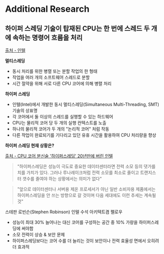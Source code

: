 # Additional Research

## 하이퍼 스레딩 기술이 탑재된 CPU는 한 번에 스레드 두 개에 속하는 명령어 흐름을 처리

<a href="https://www.intel.co.kr/content/www/kr/ko/gaming/resources/hyper-threading.html">출처 - 인텔</a>

**멀티스레딩**

- 동시 처리를 위한 병렬 또는 분할 작업의 한 형태
- 작업을 여러 개의 소프트웨어 스레드로 분할
- 시간 절약을 위해 서로 다른 CPU 코어에 의해 병렬 처리

**하이퍼 스레딩**

- 인텔(Intel)에서 개발한 동시 멀티스레딩(Simultaneous Multi-Threading, SMT) 기술의 상표명
- 각 코어에서 둘 이상의 스레드를 실행할 수 있는 하드웨어
- CPU는 물리적 코어 당 두 개의 실행 컨텍스트를 노출
- 하나의 물리적 코어가 두 개의 "논리적 코어" 처럼 작동
- 다른 작업이 완료되기를 기다리고 있던 유휴 시간을 활용하여 CPU 처리량을 향상

**하이퍼 스레딩 현재 상황은?**

<a href="https://zdnet.co.kr/view/?no=20240604023505">출처 - CPU 코어 분신술 '하이퍼스레딩' 20년만에 버린 인텔</a>

> "하이퍼스레딩은 성능이 극도로 중요한 데이터센터라면 전력 소모 등의 댓가를 치를 가치가 있다. 그러나 루나레이크처럼 전력 소모를 최소로 줄이고 트랜지스터 갯수를 줄여야 하는 상황에서는 의미가 없다"

> "앞으로 데이터센터나 서버용 제온 프로세서가 아닌 일반 소비자용 제품에서는 하이퍼스레딩을 안 쓰는 방향으로 갈 것이며 다음 세대에도 이런 추세는 계속될 것"

스테판 로빈슨(Stephen Robinson) 인텔 수석 아키텍트겸 펠로우

- 성능이 최대 30% 늘어나는 대신 코어를 구성하는 공간 중 10% 가량을 하이퍼스레딩에 써야함
- 소모 전력이 상승 & 보안 문제
- 하이퍼스레딩보다는 코어 수를 더 늘리는 것이 보안이나 전력 효율성 면에서 오히려 더 효과적

